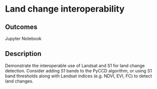 # Land change interoperability
## Outcomes
Jupyter Notebook
## Description
Demonstrate the interoperable use of Landsat and S1 for land change detection. Consider adding S1 bands to the PyCCD algorithm, or using S1 band thresholds along with Landsat indices (e.g. NDVI, EVI, FC) to detect land changes. 